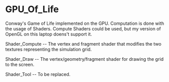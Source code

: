 # GPU_Of_Life
Conway's Game of Life implemented on the GPU. Computation is done with the usage of Shaders. Compute Shaders could be used, but my version of OpenGL on this laptop doens't support it.

Shader_Compute -- The vertex and fragment shader
                  that modifies the two textures representing
                  the simulation grid.

Shader_Draw    -- The vertex/geometry/fragment shader for
                  drawing the grid to the screen.
                  
Shader_Tool    -- To be replaced.
